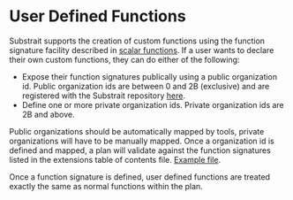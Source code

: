 # User Defined Functions

Substrait supports the creation of custom functions using the function signature facility described in [scalar functions](scalar_functions.md). If a user wants to declare their own custom functions, they can do either of the following:

* Expose their function signatures publically using a public organization id. Public organization ids are between 0 and 2B (exclusive) and are registered with the Substrait repository [here](../extensions/organizations.yaml).
* Define one or more private organization ids. Private organization ids are 2B and above.

Public organizations should be automatically mapped by tools, private organizations will have to be manually mapped. Once a organization id is defined and mapped, a plan will validate against the function signatures listed in the extensions table of contents file. [Example file](../extensions/toc.yaml).

Once a function signature is defined, user defined functions are treated exactly the same as normal functions within the plan.

